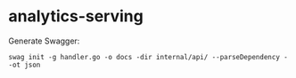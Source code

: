 # analytics-serving

Generate Swagger:

    swag init -g handler.go -o docs -dir internal/api/ --parseDependency --ot json